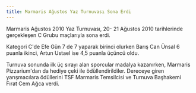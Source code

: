 ```yaml
---
title: Marmaris Ağustos Yaz Turnuvası Sona Erdi
---
```

Marmaris Ağustos 2010 Yaz Turnuvası, 20- 21 Ağustos 2010 tarihlerinde gerçekleşen C Grubu maçlarıyla sona erdi.

Kategori C'de Efe Gün 7 de 7 yaparak birinci olurken Barış Can Ünsal 6 puanla ikinci, Artun Ustael ise 4,5 puanla üçüncü oldu.

Turnuva sonunda ilk üç sırayı alan sporcular madalya kazanırken, Marmaris Pizzarium'dan da hediye çeki ile ödüllendirildiler.
Dereceye giren yarışmacılara ödüllerini TSF Marmaris Temsilcisi ve Turnuva Başhakemi Fırat Cem Ağca verdi.
